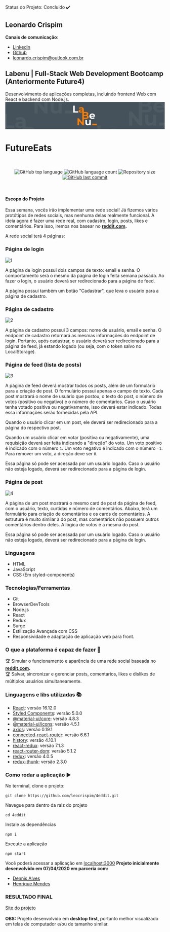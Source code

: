 Status do Projeto: Concluido :heavy_check_mark:

## Leonardo Crispim

**Canais de comunicação**:
- [Linkedin](https://www.linkedin.com/in/leonardo-crispim-371a23134/)
- [Github](https://github.com/leocrispim)
- <leonardo.crispim@outlook.com.br>
## Labenu | Full-Stack Web Development Bootcamp (Anteriormente Future4)
Desenvolvimento de aplicações completas, incluindo frontend Web com React e backend com Node.js.
[![Screenshot_1](https://github.com/leocrispim/stuff/blob/master/Lbn.png)](https://www.labenu.com.br/)
# FutureEats
<br>

<p align="center">
  <img alt="GitHub top language" src="https://img.shields.io/github/languages/top/leocrispim/4eddit">
  <img alt="GitHub language count" src="https://img.shields.io/github/languages/count/leocrispim/4eddit">
  <img alt="Repository size" src="https://img.shields.io/github/repo-size/leocrispim/4eddit">
  <a href="https://github.com/leocrispim/4eddit/commits/master">
    <img alt="GitHub last commit" src="https://img.shields.io/github/last-commit/leocrispim/4eddit">
  </a>
</p>

<br>

#### Escopo do Projeto

Essa semana, vocês irão implementar uma rede social! Já fizemos vários protótipos de redes sociais, mas nenhuma delas realmente funcional. A ideia agora é fazer uma rede real, com cadastro, login, posts, likes e comentários. Para isso, iremos nos basear no **[reddit.com](https://reddit.com).**

A rede social terá 4 páginas:

### Página de login
![1](https://user-images.githubusercontent.com/3521896/77802249-3ada3280-7059-11ea-9da7-5762c6daf97d.png)

A página de login possui dois campos de texto: email e senha. O comportamento será o mesmo da página de login feita semana passada. Ao fazer o login, o usuário deverá ser redirecionado para a página de feed.

A página possui também um botão "Cadastrar", que leva o usuário para a página de cadastro.

### Página de cadastro

![2](https://user-images.githubusercontent.com/3521896/77802253-3ca3f600-7059-11ea-8bc9-e43db687e62c.png)

A página de cadastro possui 3 campos: nome de usuário, email e senha. O endpoint de cadastro retornará as mesmas informações do endpoint de login. Portanto, após cadastrar, o usuário deverá ser redirecionado para a página de feed, já estando logado (ou seja, com o token salvo no LocalStorage).

### Página de feed (lista de posts)

![3](https://user-images.githubusercontent.com/3521896/77802257-3e6db980-7059-11ea-9978-cc4612e444a1.png)

A página de feed deverá mostrar todos os posts, além de um formulário para a criação de post. O formulário possui apenas o campo de texto. Cada post mostrará o nome de usuário que postou, o texto do post, o número de votos (positivo ou negativo) e o número de comentários. Caso o usuário tenha votado positiva ou negativamente, isso deverá estar indicado. Todas essa informações serão fornecidas pela API.

Quando o usuário clicar em um post, ele deverá ser redirecionado para a página do respectivo post. 

Quando um usuário clicar em votar (positiva ou negativamente), uma requisição deverá ser feita indicando a "direção" do voto. Um voto positivo é indicado com o número `1`. Um voto negativo é indicado com o número `-1`. Para remover um voto, a direção deve ser `0`.

Essa página só pode ser acessada por um usuário logado. Caso o usuário não esteja logado, deverá ser redirecionado para a página de login.

### Página de post

![4](https://user-images.githubusercontent.com/3521896/77802261-40377d00-7059-11ea-8f65-2b305bf5e6f8.png)

A página de um post mostrará o mesmo card de post da página de feed, com o usuário, texto, curtidas e número de comentários. Abaixo, terá um formulário para criação de comentários e os cards de comentários. A estrutura é muito similar à do post, mas comentários não possuem outros comentários dentro deles. A lógica de votos é a mesma do post.

Essa página só pode ser acessada por um usuário logado. Caso o usuário não esteja logado, deverá ser redirecionado para a página de login.
<br>

### Linguagens
* HTML
* JavaScript
* CSS (Em styled-components)
### Tecnologias/Ferramentas
* Git
* BrowserDevTools
* Node.js
* React
* Redux
* Surge
* Estilização Avançada com CSS
* Responsividade e adaptação de aplicação web para front.
### O que a plataforma é capaz de fazer :checkered_flag:
:trophy: Simular o funcionamento e aparência de uma rede social baseada no **[reddit.com](https://reddit.com).**
<br>
:trophy: Salvar, sincronizar e gerenciar posts, comentarios, likes e dislikes de múltiplos usuários simultaneamente.
### Linguagens e libs utilizadas :books:
- [React](https://pt-br.reactjs.org/): versão 16.12.0
- [Styled Components](https://styled-components.com/): versão 5.0.0
- [@material-ui/core](https://material-ui.com/): versão 4.8.3
- [@material-ui/icons](https://material-ui.com/pt/components/material-icons/): versão 4.5.1
- [axios](https://github.com/axios/axios): versão 0.19.1
- [connected-react-router](https://github.com/supasate/connected-react-router): versão 6.6.1
- [history](https://github.com/ReactTraining/history): versão 4.10.1
- [react-redux](https://react-redux.js.org/): versão 7.1.3
- [react-router-dom](https://www.npmjs.com/package/react-router-dom): versão 5.1.2
- [redux](https://redux.js.org/): versão 4.0.5
- [redux-thunk](https://www.npmjs.com/package/redux-thunk): versão 2.3.0

### Como rodar a aplicação :arrow_forward:
No terminal, clone o projeto: 
```
git clone https://github.com/leocrispim/4eddit.git
```
Navegue para dentro da raiz do projeto
```
cd 4eddit
```
Instale as dependências
```
npm i
```
Execute a aplicação
```
npm start
```
Você poderá acessar a aplicação em [localhost:3000](http:localhost:3000)
**Projeto inicialmente desenvolvido em 07/04/2020 em parceria com:**
* [Dennis Alves](https://github.com/DennisAlves)
* [Henrique Mendes](https://github.com/hdmendes)
### RESULTADO FINAL
[Site do projeto](http://leocrispim4eddit.surge.sh)
<br>
<br>
**OBS:** Projeto desenvolvido em **desktop first**, portanto melhor visualizado em telas de computador e/ou de tamanho similar.
